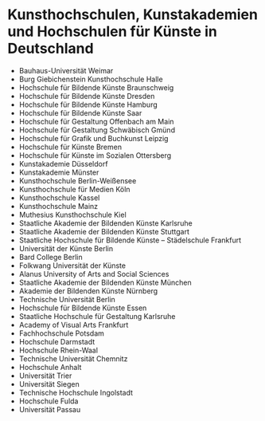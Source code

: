 # Kunsthochschulen, Kunstakademien und Hochschulen für Künste in Deutschland

- Bauhaus-Universität Weimar
- Burg Giebichenstein Kunsthochschule Halle
- Hochschule für Bildende Künste Braunschweig
- Hochschule für Bildende Künste Dresden
- Hochschule für Bildende Künste Hamburg
- Hochschule für Bildende Künste Saar
- Hochschule für Gestaltung Offenbach am Main
- Hochschule für Gestaltung Schwäbisch Gmünd
- Hochschule für Grafik und Buchkunst Leipzig
- Hochschule für Künste Bremen
- Hochschule für Künste im Sozialen Ottersberg
- Kunstakademie Düsseldorf
- Kunstakademie Münster
- Kunsthochschule Berlin-Weißensee
- Kunsthochschule für Medien Köln
- Kunsthochschule Kassel
- Kunsthochschule Mainz
- Muthesius Kunsthochschule Kiel
- Staatliche Akademie der Bildenden Künste Karlsruhe
- Staatliche Akademie der Bildenden Künste Stuttgart
- Staatliche Hochschule für Bildende Künste – Städelschule Frankfurt
- Universität der Künste Berlin
- Bard College Berlin
- Folkwang Universität der Künste
- Alanus University of Arts and Social Sciences
- Staatliche Akademie der Bildenden Künste München
- Akademie der Bildenden Künste Nürnberg
- Technische Universität Berlin
- Hochschule für Bildende Künste Essen
- Staatliche Hochschule für Gestaltung Karlsruhe
- Academy of Visual Arts Frankfurt
- Fachhochschule Potsdam
- Hochschule Darmstadt
- Hochschule Rhein-Waal
- Technische Universität Chemnitz
- Hochschule Anhalt
- Universität Trier
- Universität Siegen
- Technische Hochschule Ingolstadt
- Hochschule Fulda 
- Universität Passau